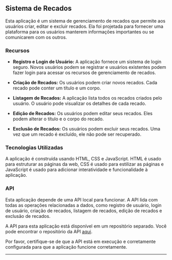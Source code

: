 ## Sistema de Recados

Esta aplicação é um sistema de gerenciamento de recados que permite aos usuários criar, editar e excluir recados. Ela foi projetada para fornecer uma plataforma para os usuários manterem informações importantes ou se comunicarem com os outros.

### Recursos

- **Registro e Login de Usuário:** A aplicação fornece um sistema de login seguro. Novos usuários podem se registrar e usuários existentes podem fazer login para acessar os recursos de gerenciamento de recados.

- **Criação de Recados:** Os usuários podem criar novos recados. Cada recado pode conter um título e um corpo.

- **Listagem de Recados:** A aplicação lista todos os recados criados pelo usuário. O usuário pode visualizar os detalhes de cada recado.

- **Edição de Recados:** Os usuários podem editar seus recados. Eles podem alterar o título e o corpo do recado.

- **Exclusão de Recados:** Os usuários podem excluir seus recados. Uma vez que um recado é excluído, ele não pode ser recuperado.

### Tecnologias Utilizadas

A aplicação é construída usando HTML, CSS e JavaScript. HTML é usado para estruturar as páginas da web, CSS é usado para estilizar as páginas e JavaScript é usado para adicionar interatividade e funcionalidade à aplicação.

### API

Esta aplicação depende de uma API local para funcionar. A API lida com todas as operações relacionadas a dados, como registro de usuário, login de usuário, criação de recados, listagem de recados, edição de recados e exclusão de recados.

A API para esta aplicação está disponível em um repositório separado. Você pode encontrar o repositório da API [aqui](https://github.com/edicarlasillva/api-recados-com-login).

Por favor, certifique-se de que a API está em execução e corretamente configurada para que a aplicação funcione corretamente.

---

<!MakeEdit index="0" startLine="1" endLine="33" file="file:///c%3A/Users/felip/Desktop/Aulas%20Growdev/Atividade%20Pratica%20Recados%20-%20Paginacao/readme.md" type="replace" title="Atualizar README.md" />